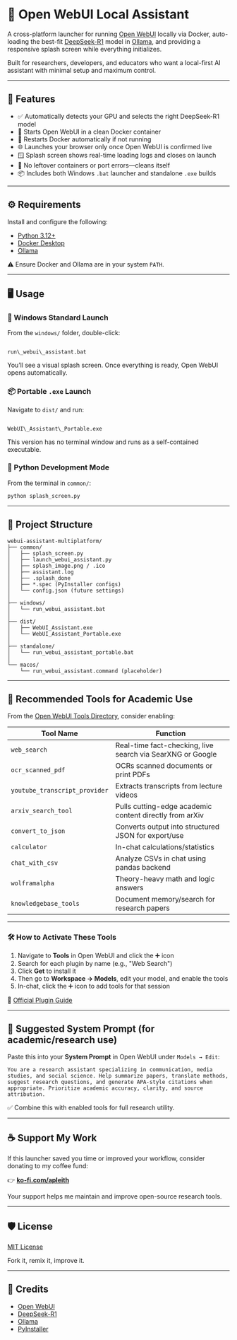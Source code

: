 # 🧠 Open WebUI Local Assistant

A cross-platform launcher for running [Open WebUI](https://github.com/open-webui/open-webui) locally via Docker, auto-loading the best-fit [DeepSeek-R1](https://huggingface.co/deepseek-ai/DeepSeek-V2) model in [Ollama](https://ollama.com/), and providing a responsive splash screen while everything initializes.

Built for researchers, developers, and educators who want a local-first AI assistant with minimal setup and maximum control.

---

## 🚀 Features

- ✅ Automatically detects your GPU and selects the right DeepSeek-R1 model
- 🐳 Starts Open WebUI in a clean Docker container
- 🔁 Restarts Docker automatically if not running
- 🌐 Launches your browser only once Open WebUI is confirmed live
- 🪟 Splash screen shows real-time loading logs and closes on launch
- 🧼 No leftover containers or port errors—cleans itself
- 📦 Includes both Windows `.bat` launcher and standalone `.exe` builds

---

## ⚙️ Requirements

Install and configure the following:

- [Python 3.12+](https://www.python.org/downloads/)
- [Docker Desktop](https://www.docker.com/products/docker-desktop)
- [Ollama](https://ollama.com/download)

⚠️ Ensure Docker and Ollama are in your system `PATH`.

---

## 🖥️ Usage

### 🔹 Windows Standard Launch

From the `windows/` folder, double-click:

```

run\_webui\_assistant.bat

```

You’ll see a visual splash screen. Once everything is ready, Open WebUI opens automatically.

### 📦 Portable `.exe` Launch

Navigate to `dist/` and run:

```

WebUI\_Assistant\_Portable.exe

````

This version has no terminal window and runs as a self-contained executable.

### 🐍 Python Development Mode

From the terminal in `common/`:

```bash
python splash_screen.py
````

---

## 🧰 Project Structure

```
webui-assistant-multiplatform/
├── common/
│   ├── splash_screen.py
│   ├── launch_webui_assistant.py
│   ├── splash_image.png / .ico
│   ├── assistant.log
│   ├── .splash_done
│   ├── *.spec (PyInstaller configs)
│   └── config.json (future settings)
│
├── windows/
│   └── run_webui_assistant.bat
│
├── dist/
│   ├── WebUI_Assistant.exe
│   └── WebUI_Assistant_Portable.exe
│
├── standalone/
│   └── run_webui_assistant_portable.bat
│
└── macos/
    └── run_webui_assistant.command (placeholder)
```

---

## 🔧 Recommended Tools for Academic Use

From the [Open WebUI Tools Directory](https://openwebui.com/tools), consider enabling:

| Tool Name                     | Function                                                   |
| ----------------------------- | ---------------------------------------------------------- |
| `web_search`                  | Real-time fact-checking, live search via SearXNG or Google |
| `ocr_scanned_pdf`             | OCRs scanned documents or print PDFs                       |
| `youtube_transcript_provider` | Extracts transcripts from lecture videos                   |
| `arxiv_search_tool`           | Pulls cutting-edge academic content directly from arXiv    |
| `convert_to_json`             | Converts output into structured JSON for export/use        |
| `calculator`                  | In-chat calculations/statistics                            |
| `chat_with_csv`               | Analyze CSVs in chat using pandas backend                  |
| `wolframalpha`                | Theory-heavy math and logic answers                        |
| `knowledgebase_tools`         | Document memory/search for research papers                 |

---

### 🛠 How to Activate These Tools

1. Navigate to **Tools** in Open WebUI and click the ➕ icon
2. Search for each plugin by name (e.g., "Web Search")
3. Click **Get** to install it
4. Then go to **Workspace → Models**, edit your model, and enable the tools
5. In-chat, click the ➕ icon to add tools for that session

📘 [Official Plugin Guide](https://docs.openwebui.com/features/plugin/tools/)

---

## 🧠 Suggested System Prompt (for academic/research use)

Paste this into your **System Prompt** in Open WebUI under `Models → Edit`:

```
You are a research assistant specializing in communication, media studies, and social science. Help summarize papers, translate methods, suggest research questions, and generate APA-style citations when appropriate. Prioritize academic accuracy, clarity, and source attribution.
```

✅ Combine this with enabled tools for full research utility.

---

## ☕ Support My Work

If this launcher saved you time or improved your workflow, consider donating to my coffee fund:

👉 **[ko-fi.com/apleith](https://ko-fi.com/apleith)**

Your support helps me maintain and improve open-source research tools.

---

## 🛡 License

[MIT License](LICENSE)

Fork it, remix it, improve it.

---

## 🧭 Credits

* [Open WebUI](https://github.com/open-webui/open-webui)
* [DeepSeek-R1](https://huggingface.co/deepseek-ai)
* [Ollama](https://ollama.com)
* [PyInstaller](https://pyinstaller.org)
